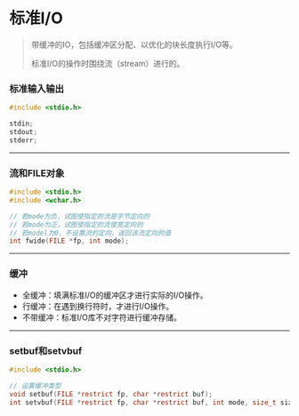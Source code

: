 # 标准I/O

> 带缓冲的IO，包括缓冲区分配、以优化的块长度执行I/O等。
>
> 标准I/O的操作时围绕流（stream）进行的。

### 标准输入输出

```c
#include <stdio.h>

stdin;
stdout;
stderr;
```

------

### 流和FILE对象

```c
#include <stdio.h>
#include <wchar.h>

// 若mode为负，试图使指定的流是字节定向的
// 若mode为正，试图使指定的流使宽定向的
// 若model为0，不设置流的定向，返回该流定向的值
int fwide(FILE *fp, int mode);
```

------

### 缓冲

- 全缓冲：填满标准I/O的缓冲区才进行实际的I/O操作。
- 行缓冲：在遇到换行符时，才进行I/O操作。
- 不带缓冲：标准I/O库不对字符进行缓冲存储。

------

### setbuf和setvbuf

```c
#include <stdio.h>

// 设置缓冲类型
void setbuf(FILE *restrict fp, char *restrict buf);
int setvbuf(FILE *restrict fp, char *restrict buf, int mode, size_t size);
```









